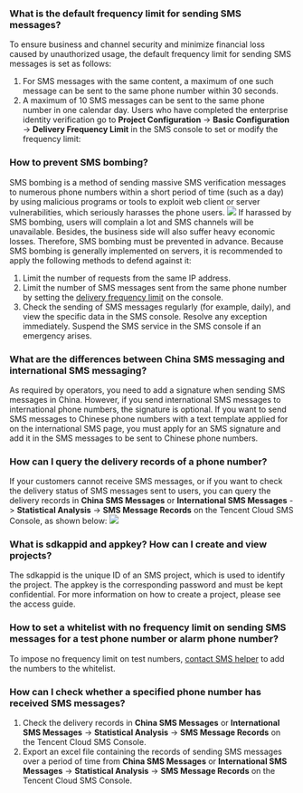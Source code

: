 ### What is the default frequency limit for sending SMS messages?
To ensure business and channel security and minimize financial loss caused by unauthorized usage, the default frequency limit for sending SMS messages is set as follows:
1. For SMS messages with the same content, a maximum of one such message can be sent to the same phone number within 30 seconds.
2. A maximum of 10 SMS messages can be sent to the same phone number in one calendar day.
Users who have completed the enterprise identity verification go to **Project Configuration** -> **Basic Configuration** -> **Delivery Frequency Limit** in the SMS console to set or modify the frequency limit:

### How to prevent SMS bombing?
SMS bombing is a method of sending massive SMS verification messages to numerous phone numbers within a short period of time (such as a day) by using malicious programs or tools to exploit web client or server vulnerabilities, which seriously harasses the phone users.
![](//mc.qcloudimg.com/static/img/dbebfa33e35ae5542c1f00e006956eff/image.png)
If harassed by SMS bombing, users will complain a lot and SMS channels will be unavailable. Besides, the business side will also suffer heavy economic losses. Therefore, SMS bombing must be prevented in advance.
Because SMS bombing is generally implemented on servers, it is recommended to apply the following methods to defend against it:
1. Limit the number of requests from the same IP address.
2. Limit the number of SMS messages sent from the same phone number by setting the [delivery frequency limit](https://cloud.tencent.com/document/product/382/13483#.E9.85.8D.E7.BD.AE.E9.A2.91.E7.8E.87.E9.99.90.E5.88.B6) on the console.
3. Check the sending of SMS messages regularly (for example, daily), and view the specific data in the SMS console. Resolve any exception immediately. Suspend the SMS service in the SMS console if an emergency arises.

### What are the differences between China SMS messaging and international SMS messaging?
As required by operators, you need to add a signature when sending SMS messages in China. However, if you send international SMS messages to international phone numbers, the signature is optional.
If you want to send SMS messages to Chinese phone numbers with a text template applied for on the international SMS page, you must apply for an SMS signature and add it in the SMS messages to be sent to Chinese phone numbers.

### How can I query the delivery records of a phone number?
If your customers cannot receive SMS messages, or if you want to check the delivery status of SMS messages sent to users, you can query the delivery records in **China SMS Messages** or **International SMS Messages** -> **Statistical Analysis** -> **SMS Message Records** on the Tencent Cloud SMS Console, as shown below:
![](//mc.qcloudimg.com/static/img/f14d976f443ace2e4ef73d62ed144a2b/image.png)

### What is sdkappid and appkey? How can I create and view projects?

The sdkappid is the unique ID of an SMS project, which is used to identify the project. The appkey is the corresponding password and must be kept confidential.
For more information on how to create a project, please see the access guide.


### How to set a whitelist with no frequency limit on sending SMS messages for a test phone number or alarm phone number?

To impose no frequency limit on test numbers, [contact SMS helper](/document/product/382/3773) to add the numbers to the whitelist.

### How can I check whether a specified phone number has received SMS messages?

1. Check the delivery records in **China SMS Messages** or **International SMS Messages** -> **Statistical Analysis** -> **SMS Message Records** on the Tencent Cloud SMS Console.
2. Export an excel file containing the records of sending SMS messages over a period of time from **China SMS Messages** or **International SMS Messages** -> **Statistical Analysis** -> **SMS Message Records** on the Tencent Cloud SMS Console.



